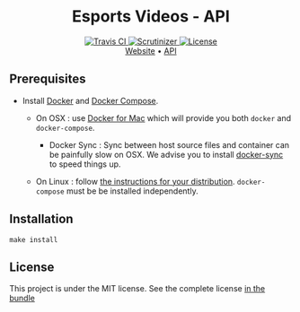 <h1 align="center">Esports Videos - API</h1>

<div align="center">
  <!-- Travis CI -->
  <a href="https://travis-ci.org/esportsvideos/api">
    <img src="https://img.shields.io/travis/esportsvideos/api/master.svg?style=flat-square"
      alt="Travis CI" />
  </a>
  
  <!-- Scrutinizer -->
  <a href="https://scrutinizer-ci.com/g/esportsvideos/api/">
    <img src="https://img.shields.io/scrutinizer/g/esportsvideos/api/master.svg?style=flat-square" alt="Scrutinizer" />
  </a>
  
  <!-- License -->
  <a href="https://github.com/esportsvideos/api/blob/master/LICENSE">
    <img src="https://img.shields.io/github/license/esportsvideos/api.svg?style=flat-square" alt="License" />
  </a>
</div>

<div align="center">
    <a href="https://www.esports-videos.com">Website</a> •
    <a href="https://api.esports-videos.com">API</a>
</div>

## Prerequisites

* Install [Docker](https://www.docker.com/) and [Docker Compose](https://docs.docker.com/compose/install). 

    - On OSX : use [Docker for Mac](https://www.docker.com/docker-mac) which will provide you both `docker` and `docker-compose`.
        - Docker Sync : Sync between host source files and container can be painfully slow on OSX. We advise you to install [docker-sync](http://docker-sync.io/) to speed things up.

    - On Linux : follow [the instructions for your distribution](https://docs.docker.com/engine/installation/). `docker-compose` must be be installed independently.

## Installation

```
make install
```

## License

This project is under the MIT license. See the complete license [in the bundle](LICENSE)
